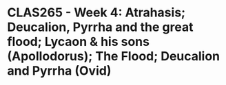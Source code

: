 # CLAS265 - Week 4: Atrahasis; Deucalion, Pyrrha and the great flood; Lycaon & his sons (Apollodorus); The Flood; Deucalion and Pyrrha (Ovid)